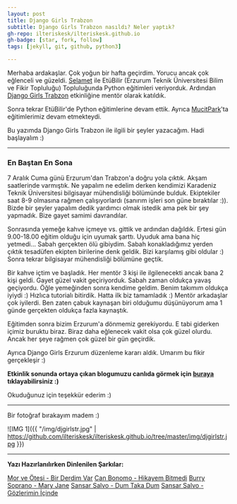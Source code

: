 ```yaml
---
layout: post
title: Django Girls Trabzon
subtitle: Django Girls Trabzon nasıldı? Neler yaptık?
gh-repo: ilteriskesk/ilteriskesk.github.io
gh-badge: [star, fork, follow]
tags: [jekyll, git, github, python3]

---
```


Merhaba ardakaşlar. Çok yoğun bir hafta geçirdim. Yorucu ancak çok eğlenceli ve güzeldi. 
[Selamet](https://github.com/selametsamli) ile EtüBilir 
(Erzurum Teknik Üniversitesi Bilim ve Fikir Topluluğu) Topluluğunda Python eğitimleri veriyorduk. 
Ardından [Django Girls Trabzon](https://djangogirls.org/trabzon/) etkinliğine mentör olarak katıldık.

Sonra tekrar EtüBilir'de Python eğitimlerine devam ettik. Ayrıca [MucitPark](http://mucitpark.com/)'ta 
eğitimlerimiz devam etmekteydi.

Bu yazımda Django Girls Trabzon ile ilgili bir şeyler yazacağım. Hadi başlayalım :)

---------------------------------------

### En Baştan En Sona

7 Aralık Cuma günü Erzurum'dan Trabzon'a doğru yola çıktık. Akşam saatlerinde varmıştık. Ne yapalım ne edelim derken
kendimizi Karadeniz Teknik Üniversitesi bilgisayar mühendisliği bölümünde bulduk. Ekiptekiler saat 8-9 olmasına rağmen
çalışıyorlardı (sanırım işleri son güne bıraktılar :)). Bizde bir şeyler yapalım dedik yardımcı olmak istedik ama pek 
bir şey yapmadık. Bize gayet samimi davrandılar. 

Sonrasında yemeğe kahve içmeye vs. gittik ve ardından dağıldık. Ertesi gün 9.00-18.00 eğitim olduğu için uyumak şarttı.
Uyuduk ama bana hiç yetmedi... Sabah gerçekten ölü gibiydim. Sabah konakladığımız yerden çıktık tesadüfen ekipten birilerine 
denk geldik. Bizi karşılamış gibi oldular :) Sonra tekrar bilgisayar mühendisliği bölümüne geçtik.

Bir kahve içtim ve başladık. Her mentör 3 kişi ile ilgilenecekti ancak bana 2 kişi geldi. Gayet güzel vakit geçiriyorduk. 
Sabah zaman oldukça yavaş geçiyordu. Öğle yemeğinden sonra kendime geldim. Benim takımım oldukça iyiydi :) Hızlıca tutorialı
bitirdik. Hatta ilk biz tamamladık :) Mentör arkadaşlar çok iyilerdi. Ben zaten çabuk kaynaşan biri olduğumu düşünüyorum ama
1 günde gerçekten oldukça fazla kaynaştık. 

Eğitimden sonra bizim Erzurum'a dönmemiz gerekiyordu. E tabi giderken içimiz buruktu biraz. Biraz daha eğlenecek vakit olsa
çok güzel olurdu. Ancak her şeye rağmen çok güzel bir gün geçirdik. 

Ayrıca Django Girls Erzurum düzenleme kararı aldık. Umarım bu fikir gerçekleşir :)

**Etkinlik sonunda ortaya çıkan blogumuzu canlıda görmek için [buraya](http://alis.pythonanywhere.com/) tıklayabilirsiniz :)**

Okuduğunuz için teşekkür ederim :)

---------------------------------------

Bir fotoğraf bırakayım madem :)

![IMG 1]({{ "/img/djgirlstr.jpg" | https://github.com/ilteriskesk/ilteriskesk.github.io/tree/master/img/djgirlstr.jpg }})

---------------------------------------

**Yazı Hazırlanılırken Dinlenilen Şarkılar:**

[Mor ve Ötesi - Bir Derdim Var](https://www.youtube.com/watch?v=7RW8n4iXZbA)
[Can Bonomo - Hikayem Bitmedi](https://www.youtube.com/watch?v=Rgcte2XEgDQ)
[Burry Soprano - Mary Jane](https://www.youtube.com/watch?v=-UQNUpRWS-8)
[Sansar Salvo - Dum Taka Dum](https://www.youtube.com/watch?v=T_VB_HjibHA)
[Sansar Salvo - Gözlerimin İçinde](https://www.youtube.com/watch?v=SdTsXt6rSOM)